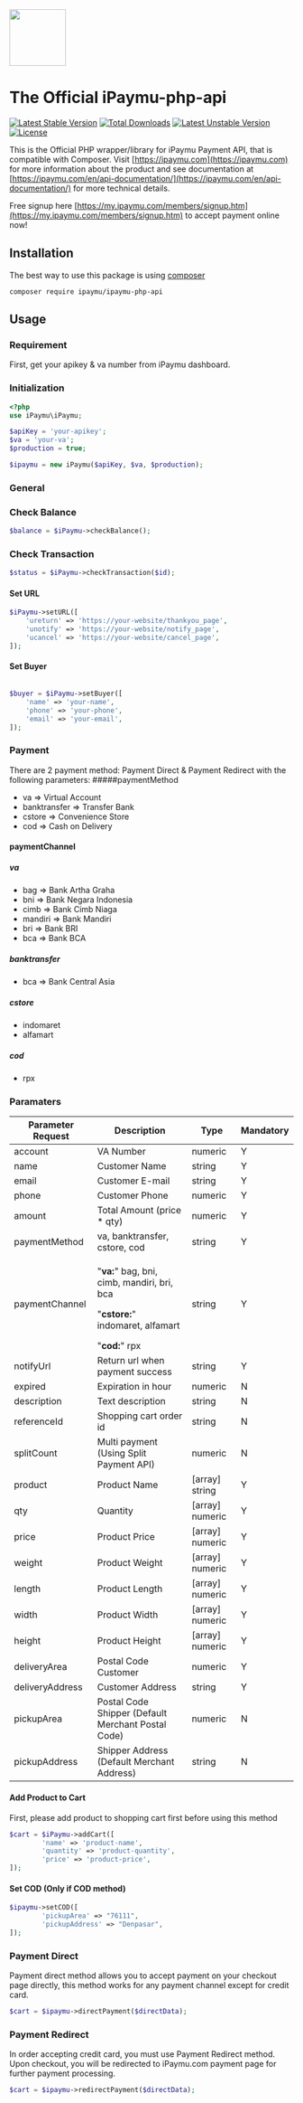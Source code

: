 <img width="100" src="https://my.ipaymu.com/asset/images/logo-ipaymu.png">

The Official iPaymu-php-api
==============
[![Latest Stable Version](https://poser.pugx.org/ipaymu/ipaymu-php-api/version)](https://packagist.org/packages/ipaymu/ipaymu-php-api) [![Total Downloads](https://poser.pugx.org/ipaymu/ipaymu-php-api/downloads)](https://packagist.org/packages/ipaymu/ipaymu-php-api) [![Latest Unstable Version](https://poser.pugx.org/ipaymu/ipaymu-php-api/v/unstable)](//packagist.org/packages/ipaymu/ipaymu-php-api) [![License](https://poser.pugx.org/ipaymu/ipaymu-php-api/license)](https://packagist.org/packages/ipaymu/ipaymu-php-api)

This is the Official PHP wrapper/library for iPaymu Payment API, that is compatible with Composer. Visit [https://ipaymu.com](https://ipaymu.com) for more information about the product and see documentation at [https://ipaymu.com/en/api-documentation/](https://ipaymu.com/en/api-documentation/) for more technical details.

Free signup here [https://my.ipaymu.com/members/signup.htm](https://my.ipaymu.com/members/signup.htm) to accept payment online now!

## Installation
The best way to use this package is using [composer](https://getcomposer.org/)
```
composer require ipaymu/ipaymu-php-api
```

## Usage

### Requirement

First, get your apikey & va number from iPaymu dashboard.

### Initialization
```php
<?php
use iPaymu\iPaymu;

$apiKey = 'your-apikey';
$va = 'your-va';
$production = true;

$ipaymu = new iPaymu($apiKey, $va, $production);
```
### General


### Check Balance
```php
$balance = $iPaymu->checkBalance();
```

### Check Transaction
```php
$status = $iPaymu->checkTransaction($id);
```

#### Set URL
```php
$iPaymu->setURL([
    'ureturn' => 'https://your-website/thankyou_page',
    'unotify' => 'https://your-website/notify_page',
    'ucancel' => 'https://your-website/cancel_page',
]);
```

#### Set Buyer
```php

$buyer = $iPaymu->setBuyer([
    'name' => 'your-name',
    'phone' => 'your-phone',
    'email' => 'your-email',
]);
```

### Payment
There are 2 payment method: Payment Direct & Payment Redirect with the following parameters:
#####paymentMethod

- va => Virtual Account
- banktransfer => Transfer Bank
- cstore => Convenience Store
- cod => Cash on Delivery

#### paymentChannel
##### va
- bag => Bank Artha Graha
- bni => Bank Negara Indonesia
- cimb => Bank Cimb Niaga
- mandiri => Bank Mandiri
- bri => Bank BRI
- bca => Bank BCA
##### banktransfer
- bca => Bank Central Asia
##### cstore
- indomaret
- alfamart 
##### cod
- rpx

### Paramaters
| Parameter Request | Description                                                                                                | Type            | Mandatory |
| ----------------- | ---------------------------------------------------------------------------------------------------------- | --------------- | --------- |
| account           | VA Number                                                                                                  | numeric         | Y         |
| name              | Customer Name                                                                                              | string          | Y         |
| email             | Customer E-mail                                                                                            | string          | Y         |
| phone             | Customer Phone                                                                                             | numeric         | Y         |
| amount            | Total Amount (price * qty)                                                                                 | numeric         | Y         |
| paymentMethod     | va, banktransfer, cstore, cod                                                                              | string          | Y         |
| paymentChannel    | <p>"**va:**" bag, bni, cimb, mandiri, bri, bca</p><p>"**cstore:**" indomaret, alfamart  </p>"**cod:**" rpx | string          | Y         |
| notifyUrl         | Return url when payment success                                                                            | string          | Y         |
| expired           | Expiration in hour                                                                                         | numeric         | N         |
| description       | Text description                                                                                           | string          | N         |
| referenceId       | Shopping cart order id                                                                                     | string          | N         |
| splitCount        | Multi payment (Using Split Payment API)                                                                    | numeric         | N         |
| product           | Product Name                                                                                               | [array] string  | Y         |
| qty               | Quantity                                                                                                   | [array] numeric | Y         |
| price             | Product Price                                                                                              | [array] numeric | Y         |
| weight            | Product Weight                                                                                             | [array] numeric | Y         |
| length            | Product Length                                                                                             | [array] numeric | Y         |
| width             | Product Width                                                                                              | [array] numeric | Y         |
| height            | Product Height                                                                                             | [array] numeric | Y         |
| deliveryArea      | Postal Code Customer                                                                                       | numeric         | Y         |
| deliveryAddress   | Customer Address                                                                                           | string          | Y         |
| pickupArea        | Postal Code Shipper (Default Merchant Postal Code)                                                         | numeric         | N         |
| pickupAddress     | Shipper Address (Default Merchant Address)                                                                 | string          | N         |

#### Add Product to Cart
First, please add product to shopping cart first before using this method
```php
$cart = $iPaymu->addCart([
        'name' => 'product-name',
        'quantity' => 'product-quantity',
        'price' => 'product-price',
]);
```
#### Set COD (Only if COD method)
```php
$ipaymu->setCOD([
        'pickupArea' => "76111",
        'pickupAddress' => "Denpasar",
]);
```
### Payment Direct
Payment direct method allows you to accept payment on your checkout page directly, this method works for any payment channel except for credit card.
```php
$cart = $ipaymu->directPayment($directData);
```

### Payment Redirect
In order accepting credit card, you must use Payment Redirect method. Upon checkout, you will be redirected to iPaymu.com payment page for further payment processing.
```php
$cart = $ipaymu->redirectPayment($directData);
```


